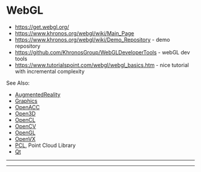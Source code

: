 # WebGL

- https://get.webgl.org/
- https://www.khronos.org/webgl/wiki/Main_Page
- https://www.khronos.org/webgl/wiki/Demo_Repository  - demo repository
- https://github.com/KhronosGroup/WebGLDeveloperTools - webGL dev tools
- https://www.tutorialspoint.com/webgl/webgl_basics.htm - nice tutorial with incremental complexity

See Also:

  - [AugmentedReality](AugmentedReality.md)
  - [Graphics](Graphics.md)
  - [OpenACC](OpenACC.md)
  - [Open3D](Open3D.md)
  - [OpenCL](OpenCL.md)
  - [OpenCV](OpenCV.md)
  - [OpenGL](OpenGL.md)
  - [OpenVX](OpenVX.md)
  - [PCL](PCL.md), Point Cloud Library
  - [Qt](Qt.md)

---



---
